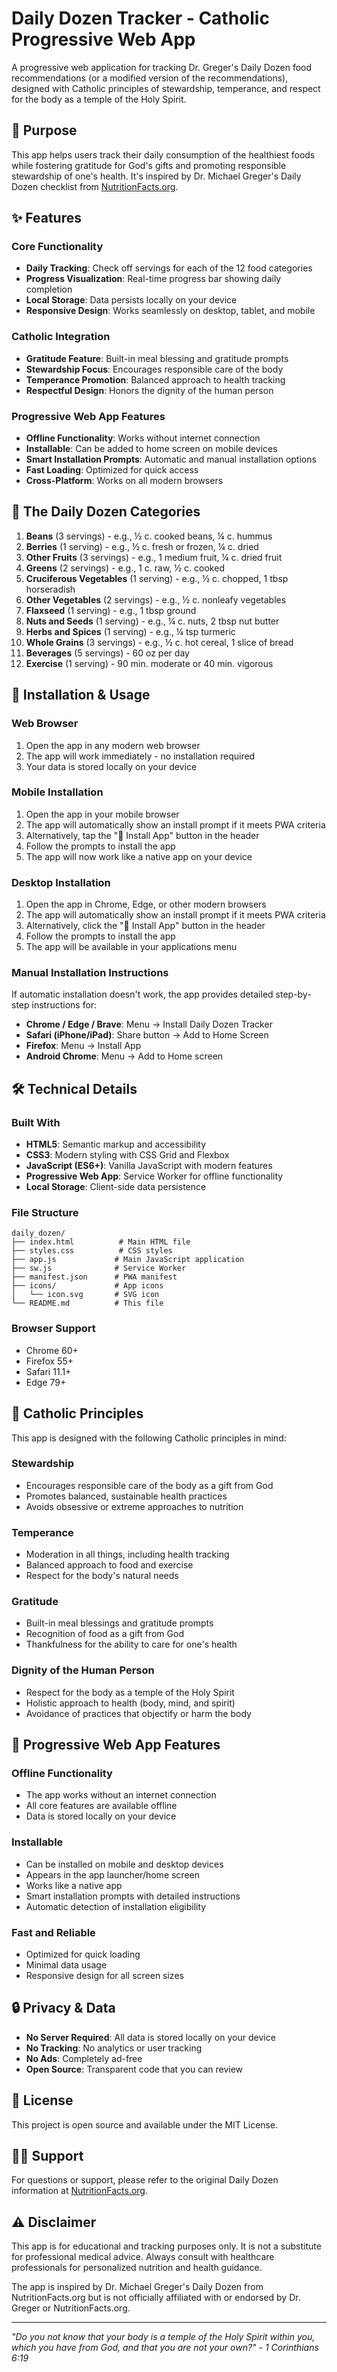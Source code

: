 # Daily Dozen Tracker - Catholic Progressive Web App

A progressive web application for tracking Dr. Greger's Daily Dozen food recommendations (or a modified version of the recommendations), designed with Catholic principles of stewardship, temperance, and respect for the body as a temple of the Holy Spirit.

## 🎯 Purpose

This app helps users track their daily consumption of the healthiest foods while fostering gratitude for God's gifts and promoting responsible stewardship of one's health. It's inspired by Dr. Michael Greger's Daily Dozen checklist from [NutritionFacts.org](https://nutritionfacts.org/daily-dozen/).

## ✨ Features

### Core Functionality
- **Daily Tracking**: Check off servings for each of the 12 food categories
- **Progress Visualization**: Real-time progress bar showing daily completion
- **Local Storage**: Data persists locally on your device
- **Responsive Design**: Works seamlessly on desktop, tablet, and mobile

### Catholic Integration
- **Gratitude Feature**: Built-in meal blessing and gratitude prompts
- **Stewardship Focus**: Encourages responsible care of the body
- **Temperance Promotion**: Balanced approach to health tracking
- **Respectful Design**: Honors the dignity of the human person

### Progressive Web App Features
- **Offline Functionality**: Works without internet connection
- **Installable**: Can be added to home screen on mobile devices
- **Smart Installation Prompts**: Automatic and manual installation options
- **Fast Loading**: Optimized for quick access
- **Cross-Platform**: Works on all modern browsers

## 🥗 The Daily Dozen Categories

1. **Beans** (3 servings) - e.g., ½ c. cooked beans, ¼ c. hummus
2. **Berries** (1 serving) - e.g., ½ c. fresh or frozen, ¼ c. dried
3. **Other Fruits** (3 servings) - e.g., 1 medium fruit, ¼ c. dried fruit
4. **Greens** (2 servings) - e.g., 1 c. raw, ½ c. cooked
5. **Cruciferous Vegetables** (1 serving) - e.g., ½ c. chopped, 1 tbsp horseradish
6. **Other Vegetables** (2 servings) - e.g., ½ c. nonleafy vegetables
7. **Flaxseed** (1 serving) - e.g., 1 tbsp ground
8. **Nuts and Seeds** (1 serving) - e.g., ¼ c. nuts, 2 tbsp nut butter
9. **Herbs and Spices** (1 serving) - e.g., ¼ tsp turmeric
10. **Whole Grains** (3 servings) - e.g., ½ c. hot cereal, 1 slice of bread
11. **Beverages** (5 servings) - 60 oz per day
12. **Exercise** (1 serving) - 90 min. moderate or 40 min. vigorous

## 🚀 Installation & Usage

### Web Browser
1. Open the app in any modern web browser
2. The app will work immediately - no installation required
3. Your data is stored locally on your device

### Mobile Installation
1. Open the app in your mobile browser
2. The app will automatically show an install prompt if it meets PWA criteria
3. Alternatively, tap the "📱 Install App" button in the header
4. Follow the prompts to install the app
5. The app will now work like a native app on your device

### Desktop Installation
1. Open the app in Chrome, Edge, or other modern browsers
2. The app will automatically show an install prompt if it meets PWA criteria
3. Alternatively, click the "📱 Install App" button in the header
4. Follow the prompts to install the app
5. The app will be available in your applications menu

### Manual Installation Instructions
If automatic installation doesn't work, the app provides detailed step-by-step instructions for:
- **Chrome / Edge / Brave**: Menu → Install Daily Dozen Tracker
- **Safari (iPhone/iPad)**: Share button → Add to Home Screen
- **Firefox**: Menu → Install App
- **Android Chrome**: Menu → Add to Home screen

## 🛠️ Technical Details

### Built With
- **HTML5**: Semantic markup and accessibility
- **CSS3**: Modern styling with CSS Grid and Flexbox
- **JavaScript (ES6+)**: Vanilla JavaScript with modern features
- **Progressive Web App**: Service Worker for offline functionality
- **Local Storage**: Client-side data persistence

### File Structure
```
daily_dozen/
├── index.html          # Main HTML file
├── styles.css          # CSS styles
├── app.js             # Main JavaScript application
├── sw.js              # Service Worker
├── manifest.json      # PWA manifest
├── icons/             # App icons
│   └── icon.svg       # SVG icon
└── README.md          # This file
```

### Browser Support
- Chrome 60+
- Firefox 55+
- Safari 11.1+
- Edge 79+

## 🙏 Catholic Principles

This app is designed with the following Catholic principles in mind:

### Stewardship
- Encourages responsible care of the body as a gift from God
- Promotes balanced, sustainable health practices
- Avoids obsessive or extreme approaches to nutrition

### Temperance
- Moderation in all things, including health tracking
- Balanced approach to food and exercise
- Respect for the body's natural needs

### Gratitude
- Built-in meal blessings and gratitude prompts
- Recognition of food as a gift from God
- Thankfulness for the ability to care for one's health

### Dignity of the Human Person
- Respect for the body as a temple of the Holy Spirit
- Holistic approach to health (body, mind, and spirit)
- Avoidance of practices that objectify or harm the body

## 📱 Progressive Web App Features

### Offline Functionality
- The app works without an internet connection
- All core features are available offline
- Data is stored locally on your device

### Installable
- Can be installed on mobile and desktop devices
- Appears in the app launcher/home screen
- Works like a native app
- Smart installation prompts with detailed instructions
- Automatic detection of installation eligibility

### Fast and Reliable
- Optimized for quick loading
- Minimal data usage
- Responsive design for all screen sizes

## 🔒 Privacy & Data

- **No Server Required**: All data is stored locally on your device
- **No Tracking**: No analytics or user tracking
- **No Ads**: Completely ad-free
- **Open Source**: Transparent code that you can review

## 📄 License

This project is open source and available under the MIT License.

## 🙋‍♂️ Support

For questions or support, please refer to the original Daily Dozen information at [NutritionFacts.org](https://nutritionfacts.org/daily-dozen/).

## ⚠️ Disclaimer

This app is for educational and tracking purposes only. It is not a substitute for professional medical advice. Always consult with healthcare professionals for personalized nutrition and health guidance.

The app is inspired by Dr. Michael Greger's Daily Dozen from NutritionFacts.org but is not officially affiliated with or endorsed by Dr. Greger or NutritionFacts.org.

---

*"Do you not know that your body is a temple of the Holy Spirit within you, which you have from God, and that you are not your own?" - 1 Corinthians 6:19*

